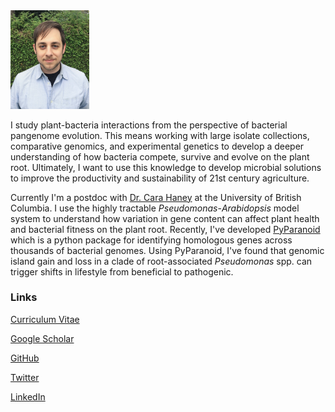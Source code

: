 <img src="src/melnyk_lowres.jpg" width="25%" height="25%">

I study plant-bacteria interactions from the perspective of bacterial pangenome evolution. This means working with large isolate collections, comparative genomics, and experimental genetics to develop a deeper understanding of how bacteria compete, survive and evolve on the plant root. Ultimately, I want to  use this knowledge to develop microbial solutions to improve the productivity and sustainability of 21st century agriculture.

Currently I'm a postdoc with [Dr. Cara Haney](http://haneylab.msl.ubc.ca/) at the University of British Columbia. I use the highly tractable *Pseudomonas*-*Arabidopsis* model system to understand how variation in gene content can affect plant health and bacterial fitness on the plant root. Recently, I've developed [PyParanoid](https://github.com/ryanmelnyk/PyParanoid) which is a python package for identifying homologous genes across thousands of bacterial genomes. Using PyParanoid, I've found that genomic island gain and loss in a clade of root-associated *Pseudomonas* spp. can trigger shifts in lifestyle from beneficial to pathogenic.

### Links

<a href ="src/melnyk_1804.pdf">Curriculum Vitae</a>

[Google Scholar](https://scholar.google.ca/citations?user=1UrRpssAAAAJ&hl=en)

[GitHub](https://github.com/ryanmelnyk)

[Twitter](https://twitter.com/ryanmelnyk)

[LinkedIn](https://www.linkedin.com/in/ryan-a-melnyk-9bab1282/)
